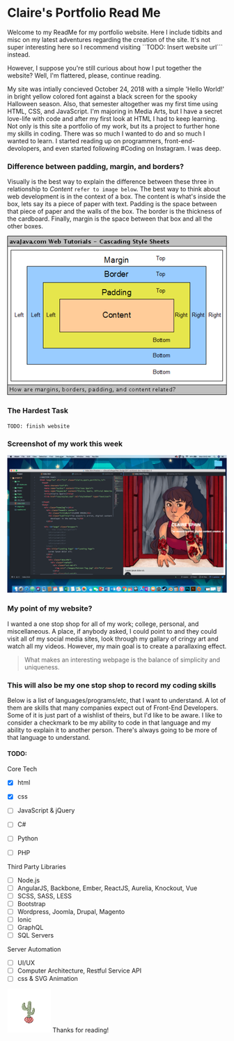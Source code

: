 # Claire's Portfolio Read Me
Welcome to my ReadMe for my portfolio website. Here I include tidbits and misc on my latest adventures regarding the creation of the site. It's not super interesting here so I recommend visiting ``TODO: Insert website url``` instead.

However, I suppose you're still curious about how I put together the website? Well, I'm flattered, please, continue reading.

My site was intially concieved October 24, 2018 with a simple 'Hello World!' in bright yellow colored font against a black screen for the spooky Halloween season. Also, that semester altogether was my first time using HTML, CSS, and JavaScript. I'm majoring in Media Arts, but I have a secret love-life with code and after my first look at HTML I had to keep learning. Not only is this site a portfolio of my work, but its a project to further hone my skills in coding. There was so much I wanted to do and so much I wanted to learn. I started reading up on programmers, front-end-devolopers, and even started following #Coding on Instagram. I was deep.

### Difference between padding, margin, and borders?
Visually is the best way to explain the difference between these three in relationship to *Content* `refer to image below`. The best way to think about web development is in the context of a box. The content is what's inside the box, lets say its a piece of paper with text. Padding is the space between that piece of paper and the walls of the box. The border is the thickness of the cardboard. Finally, margin is the space between that box and all the other boxes.

![Margin, Border, Padding, and Content](./images/paddingMarginBoarders.png)

### The Hardest Task
``TODO: finish website``

### Screenshot of my work this week
![Screenshot of work this week](./images/screenshot.png)

 ### My point of my website?
 I wanted a one stop shop for all of my work; college, personal, and miscellaneous. A place, if anybody asked, I could point to and they could visit all of my social media sites, look through my gallary of cringy art and watch all my videos. However, my main goal is to create a parallaxing effect.
 > What makes an interesting webpage is the balance of simplicity and uniqueness.

 ### This will also be my one stop shop to record my coding skills
  Below is a list of languages/programs/etc, that I want to understand. A lot of them are skills that many companies expect out of Front-End Developers. Some of it is just part of a wishlist of theirs, but I'd like to be aware. I like to consider a checkmark to be my ability to code in that language and my ability to explain it to another person. There's always going to be more of that language to understand.

 #### TODO:
 Core Tech
- [x] html
- [x] css
- [ ] JavaScript & jQuery
- [ ] C#
- [ ] Python
- [ ] PHP


Third Party Libraries
- [ ] Node.js
- [ ] AngularJS, Backbone, Ember, ReactJS, Aurelia, Knockout, Vue
- [ ] SCSS, SASS, LESS
- [ ] Bootstrap
- [ ] Wordpress, Joomla, Drupal, Magento
- [ ] Ionic
- [ ] GraphQL
- [ ] SQL Servers

Server Automation
- [ ] UI/UX
- [ ] Computer Architecture, Restful Service API
- [ ] css & SVG Animation

![Caspian the Cactus](./images/cactus.png)
Thanks for reading!
